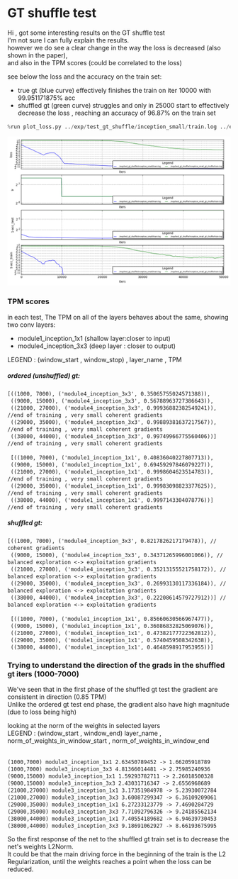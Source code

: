 
# GT shuffle test

Hi , got some interesting results on the GT shuffle test<br>
I'm not sure I can fully explain the results.<br>
however we do see a clear change in the way the loss is decreased (also shown in the paper),<br> and also in the TPM scores (could be correlated to the loss)

see below the loss and the accuracy on the train set:<br>
- true gt (blue curve) effectively finishes the train on iter 10000  with 99.951171875% acc 
- shuffled gt (green curve) struggles and only in 25000 start to effectively decrease the loss , reaching an accuracy of 96.87% on the train set    


```python
%run plot_loss.py ../exp/test_gt_shuffle/inception_small/train.log ../exp/test_gt_shuffle/inception_small_gt_shuffle/train.log
```


![png](output_3_0.png)


### TPM scores

in each test, The TPM on all of the layers behaves about the same, showing two conv layers:
- module1_inception_1x1 (shallow layer:closer to input)
- module4_inception_3x3 (deep layer : closer to output)

LEGEND : (window_start , window_stop) , layer_name , TPM 

#####  ordered (unshuffled) gt:
```
[((1000, 7000), ('module4_inception_3x3', 0.35065755024571388)),
 ((9000, 15000), ('module4_inception_3x3', 0.56788963727386643)),
 ((21000, 27000), ('module4_inception_3x3', 0.99936882382549241)), //end of training , very small coherent gradients
 ((29000, 35000), ('module4_inception_3x3', 0.99889381637217567)), //end of training , very small coherent gradients
 ((38000, 44000), ('module4_inception_3x3', 0.99749966775560406))] //end of training , very small coherent gradients
 
 [((1000, 7000), ('module1_inception_1x1', 0.40836040227807713)),
 ((9000, 15000), ('module1_inception_1x1', 0.69459297846079227)),
 ((21000, 27000), ('module1_inception_1x1', 0.9998604623514783)), //end of training , very small coherent gradients
 ((29000, 35000), ('module1_inception_1x1', 0.99983098823377625)), //end of training , very small coherent gradients
 ((38000, 44000), ('module1_inception_1x1', 0.9997143304078776))] //end of training , very small coherent gradients
``` 
 
#####  shuffled gt: 
```
[((1000, 7000), ('module4_inception_3x3', 0.8217826217179478)), // coherent gradients
 ((9000, 15000), ('module4_inception_3x3', 0.34371265996001066)), // balanced exploration <-> exploitation gradients 
 ((21000, 27000), ('module4_inception_3x3', 0.35213155521758172)), // balanced exploration <-> exploitation gradients 
 ((29000, 35000), ('module4_inception_3x3', 0.26993130117336184)), // balanced exploration <-> exploitation gradients 
 ((38000, 44000), ('module4_inception_3x3', 0.22208614579727912))] // balanced exploration <-> exploitation gradients 
 
 [((1000, 7000), ('module1_inception_1x1', 0.85660630566967477)),
 ((9000, 15000), ('module1_inception_1x1', 0.36086832825069076)),
 ((21000, 27000), ('module1_inception_1x1', 0.47382177722362812)),
 ((29000, 35000), ('module1_inception_1x1', 0.5740459508342638)),
 ((38000, 44000), ('module1_inception_1x1', 0.4648598917953955))]
```
### Trying to understand the direction of the grads in the shuffled gt iters (1000-7000)

We've seen that in the first phase of the shuffled gt test the gradient are consistent in direction (0.85 TPM)<br>
Unlike the ordered gt test end phase, the gradient also have high magnitude (due to loss being high)<br>

looking at the norm of the weights in selected layers<br>
LEGEND : (window_start , window_end) layer_name , norm_of_weights_in_window_start , norm_of_weights_in_window_end <br>
<br>
```
(1000,7000) module3_inception_1x1 2.63450789452 -> 1.66205918789
(1000,7000) module3_inception_3x3 4.81366014481 -> 2.75985240936
(9000,15000) module3_inception_1x1 1.59293782711 -> 2.26018500328
(9000,15000) module3_inception_3x3 2.43031716347 -> 2.6556968689
(21000,27000) module3_inception_1x1 3.17351984978 -> 5.23930072784
(21000,27000) module3_inception_3x3 3.60087299347 -> 6.36109209061
(29000,35000) module3_inception_1x1 6.27233123779 -> 7.4690284729
(29000,35000) module3_inception_3x3 7.71092796326 -> 9.24185562134
(38000,44000) module3_inception_1x1 7.40554189682 -> 6.94639730453
(38000,44000) module3_inception_3x3 9.18691062927 -> 8.66193675995
```

So the first response of the net to the shuffled gt train set is to decrease the net's weights L2Norm.<br>
It could be that the main driving force in the beginning of the train is the L2 Regularization, until the weights reaches a point when the loss can be reduced.<br>
